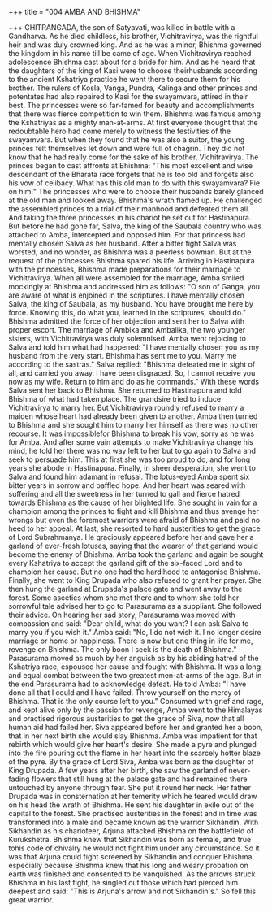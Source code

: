 +++
title = "004 AMBA AND BHISHMA"

+++
CHITRANGADA, the son of Satyavati,
was killed in battle with a Gandharva. As
he
died
childless,
his
brother,
Vichitravirya, was the rightful heir and
was duly crowned king. And as he was a
minor, Bhishma governed the kingdom in
his name till be came of age.
When Vichitravirya reached adolescence
Bhishma cast about for a bride for him.
And as he heard that the daughters of the
king of Kasi were to choose theirhusbands
according to the ancient Kshatriya
practice he went there to secure them for
his brother.
The rulers of Kosla, Vanga, Pundra,
Kalinga and other princes and potentates
had also repaired to Kasi for the
swayamvara, attired in their best. The
princesses were so far-famed for beauty
and accomplishments that there was fierce
competition to win them.
Bhishma was famous among the
Kshatriyas as a mighty man-at-arms. At
first everyone thought that the redoubtable
hero had come merely to witness the
festivities of the swayamvara. But when
they found that he was also a suitor, the
young princes felt themselves let down
and were full of chagrin. They did not
know that he had really come for the sake
of his brother, Vichitravirya.
The princes began to cast affronts at
Bhishma: "This most excellent and wise
descendant of the Bharata race forgets that
he is too old and forgets also his vow of
celibacy. What has this old man to do with
this swayamvara? Fie on him!" The
princesses who were to choose their
husbands barely glanced at the old man
and looked away.
Bhishma's
wrath
flamed
up.
He
challenged the assembled princes to a trial
of their manhood and defeated them all.
And taking the three princesses in his
chariot he set out for Hastinapura.
But before he had gone far, Salva, the
king of the Saubala country who was
attached to Amba, intercepted and
opposed him. For that princess had
mentally chosen Salva as her husband.
After a bitter fight Salva was worsted, and
no wonder, as Bhishma was a peerless
bowman. But at the request of the
princesses Bhishma spared his life.
Arriving
in
Hastinapura
with
the
princesses, Bhishma made preparations
for their marriage to Vichitravirya. When
all were assembled for the marriage,
Amba smiled mockingly at Bhishma and
addressed him as follows: "O son of
Ganga, you are aware of what is enjoined
in the scriptures. I have mentally chosen
Salva, the king of Saubala, as my
husband. You have brought me here by
force. Knowing this, do what you, learned
in the scriptures, should do."
Bhishma admitted the force of her
objection and sent her to Salva with
proper escort. The marriage of Ambika
and Ambalika, the two younger sisters,
with Vichitravirya was duly solemnised.
Amba went rejoicing to Salva and told
him what had happened: "I have mentally
chosen you as my husband from the very
start. Bhishma has sent me to you. Marry
me according to the sastras."
Salva replied: "Bhishma defeated me in
sight of all, and carried you away. I have
been disgraced. So, I cannot receive you
now as my wife. Return to him and do as
he commands." With these words Salva
sent her back to Bhishma.
She returned to Hastinapura and told
Bhishma of what had taken place. The
grandsire tried to induce Vichitravirya to
marry her. But Vichitravirya roundly
refused to marry a maiden whose heart
had already been given to another.
Amba then turned to Bhishma and she
sought him to marry her himself as there
was no other recourse. It was impossiblefor Bhishma to break his vow, sorry as he
was for Amba. And after some vain
attempts to make Vichitravirya change his
mind, he told her there was no way left to
her but to go again to Salva and seek to
persuade him.
This at first she was too proud to do, and
for long years she abode in Hastinapura.
Finally, in sheer desperation, she went to
Salva and found him adamant in refusal.
The lotus-eyed Amba spent six bitter
years in sorrow and baffled hope. And her
heart was seared with suffering and all the
sweetness in her turned to gall and fierce
hatred towards Bhishma as the cause of
her blighted life.
She sought in vain for a champion among
the princes to fight and kill Bhishma and
thus avenge her wrongs but even the
foremost warriors were afraid of Bhishma
and paid no heed to her appeal.
At last, she resorted to hard austerities to
get the grace of Lord Subrahmanya. He
graciously appeared before her and gave
her a garland of ever-fresh lotuses, saying
that the wearer of that garland would
become the enemy of Bhishma.
Amba took the garland and again be
sought every Kshatriya to accept the
garland gift of the six-faced Lord and to
champion her cause. But no one had the
hardihood to antagonise Bhishma.
Finally, she went to King Drupada who
also refused to grant her prayer. She then
hung the garland at Drupada's palace gate
and went away to the forest. Some
ascetics whom she met there and to whom
she told her sorrowful tale advised her to
go to Parasurama as a suppliant. She
followed their advice.
On hearing her sad story, Parasurama was
moved with compassion and said: "Dear
child, what do you want? I can ask Salva
to marry you if you wish it."
Amba said: "No, I do not wish it. I no
longer desire marriage or home or
happiness. There is now but one thing in
life for me, revenge on Bhishma. The only
boon I seek is the death of Bhishma."
Parasurama moved as much by her
anguish as by his abiding hatred of the
Kshatriya race, espoused her cause and
fought with Bhishma. It was a long and
equal combat between the two greatest
men-at-arms of the age. But in the end
Parasurama had to acknowledge defeat.
He told Amba: "I have done all that I
could and I have failed. Throw yourself
on the mercy of Bhishma. That is the only
course left to you."
Consumed with grief and rage, and kept
alive only by the passion for revenge,
Amba went to the Himalayas and
practised rigorous austerities to get the
grace of Siva, now that all human aid had
failed her. Siva appeared before her and
granted her a boon, that in her next birth
she would slay Bhishma.
Amba was impatient for that rebirth which
would give her heart's desire. She made a
pyre and plunged into the fire pouring out
the flame in her heart into the scarcely
hotter blaze of the pyre.
By the grace of Lord Siva, Amba was
born as the daughter of King Drupada. A
few years after her birth, she saw the
garland of never-fading flowers that still
hung at the palace gate and had remained
there untouched by anyone through fear.
She put it round her neck. Her father
Drupada was in consternation at her
temerity which he feared would draw on
his head the wrath of Bhishma.
He sent his daughter in exile out of the
capital to the forest. She practised
austerities in the forest and in time was
transformed into a male and became
known as the warrior Sikhandin.
With Sikhandin as his charioteer, Arjuna
attacked Bhishma on the battlefield of
Kurukshetra.
Bhishma
knew
that
Sikhandin was born as female, and true tohis code of chivalry he would not fight
him under any circumstance.
So it was that Arjuna could fight screened
by Sikhandin and conquer Bhishma,
especially because Bhishma knew that his
long and weary probation on earth was
finished and consented to be vanquished.
As the arrows struck Bhishma in his last
fight, he singled out those which had
pierced him deepest and said: "This is
Arjuna's arrow and not Sikhandin's." So
fell this great warrior.